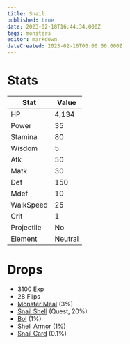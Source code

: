 ```yaml
---
title: Snail
published: true
date: 2023-02-18T16:44:34.000Z
tags: monsters
editor: markdown
dateCreated: 2023-02-16T00:00:00.000Z
---
```


# Stats
|Stat|Value|
|-|-|
|HP|4,134|
|Power|35|
|Stamina|80|
|Wisdom|5|
|Atk|50|
|Matk|30|
|Def|150|
|Mdef|10|
|WalkSpeed|25|
|Crit|1|
|Projectile|No|
|Element|Neutral|

# Drops
 * 3100 Exp
 * 28 Flips
 * [Monster Meal](/items/monster-meal.md) (3%)
 * [Snail Shell](/items/snail-shell.md) (Quest, 20%)
 * [Bol](/items/bol.md) (1%)
 * [Shell Armor](/items/shell-armor.md) (1%)
 * [Snail Card](/items/snail-card.md) (0.1%)
